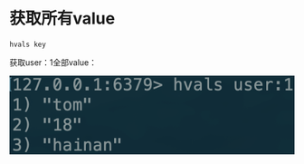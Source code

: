 # 获取所有value

```text
hvals key
```

获取user：1全部value：

![](../../.gitbook/assets/image%20%2825%29.png)

